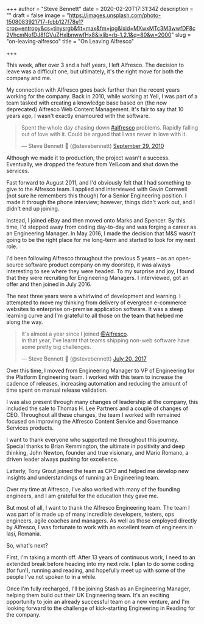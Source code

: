+++
author = "Steve Bennett"
date = 2020-02-20T17:31:34Z
description = ""
draft = false
image = "https://images.unsplash.com/photo-1508083921717-fcbb127f78e1?crop=entropy&cs=tinysrgb&fit=max&fm=jpg&ixid=MXwxMTc3M3wwfDF8c2VhcmNofDJ8fGVuZHxlbnwwfHx8&ixlib=rb-1.2.1&q=80&w=2000"
slug = "on-leaving-alfresco"
title = "On Leaving Alfresco"

+++


This week, after over 3 and a half years, I left Alfresco. The decision to leave was a difficult one, but ultimately, it's the right move for both the company and me.

My connection with Alfresco goes back further than the recent years working for the company. Back in 2010, while working at Yell, I was part of a team tasked with creating a knowledge base based on (the now deprecated) Alfresco Web Content Management. It's fair to say that 10 years ago, I wasn't exactly enamoured with the software.

<blockquote class="twitter-tweet"><p lang="en" dir="ltr">Spent the whole day chasing down <a href="https://twitter.com/hashtag/alfresco?src=hash&amp;ref_src=twsrc%5Etfw">#alfresco</a> problems. Rapidly falling out of love with it. Could be argued that I was never in love with it.</p>&mdash; Steve Bennett 💙 (@stevebennett) <a href="https://twitter.com/stevebennett/status/25905859588?ref_src=twsrc%5Etfw">September 29, 2010</a></blockquote>
<script async src="https://platform.twitter.com/widgets.js" charset="utf-8"></script>

Although we made it to production, the project wasn't a success. Eventually, we dropped the feature from Yell.com and shut down the services.

Fast forward to August 2011, and I'd obviously felt that I had something to give to the Alfresco team. I applied and interviewed with Gavin Cornwell (not sure he remembers this though) for a Senior Engineering position. I made it through the phone interview; however, things didn't work out, and I didn't end up joining.

Instead, I joined eBay and then moved onto Marks and Spencer. By this time, I'd stepped away from coding day-to-day and was forging a career as an Engineering Manager. In May 2016, I made the decision that M&S wasn't going to be the right place for me long-term and started to look for my next role.

I'd been following Alfresco throughout the previous 5 years &#8211; as an open-source software product company on my doorstep, it was always interesting to see where they were headed. To my surprise and joy, I found that they were recruiting for Engineering Managers. I interviewed, got an offer and then joined in July 2016.

The next three years were a whirlwind of development and learning. I attempted to move my thinking from delivery of evergreen e-commerce websites to enterprise on-premise application software. It was a steep learning curve and I'm grateful to all those on the team that helped me along the way.

<blockquote class="twitter-tweet"><p lang="en" dir="ltr">It&#39;s almost a year since I joined <a href="https://twitter.com/Alfresco?ref_src=twsrc%5Etfw">@Alfresco</a>.<br>In that year, I&#39;ve learnt that teams shipping non-web software have some pretty big challenges.</p>&mdash; Steve Bennett 💙 (@stevebennett) <a href="https://twitter.com/stevebennett/status/888050037347024896?ref_src=twsrc%5Etfw">July 20, 2017</a></blockquote>
<script async src="https://platform.twitter.com/widgets.js" charset="utf-8"></script>

Over this time, I moved from Engineering Manager to VP of Engineering for the Platform Engineering team. I worked with this team to increase the cadence of releases, increasing automation and reducing the amount of time spent on manual release validation.

I was also present through many changes of leadership at the company, this included the sale to Thomas H. Lee Partners and a couple of changes of CEO. Throughout all these changes, the team I worked with remained focused on improving the Alfresco Content Service and Governance Services products.

I want to thank everyone who supported me throughout this journey. Special thanks to Brian Remmington, the ultimate in positivity and deep thinking, John Newton, founder and true visionary, and Mario Romano, a driven leader always pushing for excellence.

Latterly, Tony Grout joined the team as CPO and helped me develop new insights and understandings of running an Engineering team. 

Over my time at Alfresco, I've also worked with many of the founding engineers, and I am grateful for the education they gave me.

But most of all, I want to thank the Alfresco Engineering team. The team I was part of is made up of many incredible developers, testers, ops engineers, agile coaches and managers. As well as those employed directly by Alfresco, I was fortunate to work with an excellent team of engineers in Iași, Romania.

So, what's next?

First, I'm taking a month off. After 13 years of continuous work, I need to an extended break before heading into my next role. I plan to do some coding (for fun!), running and reading, and hopefully meet up with some of the people I've not spoken to in a while.

Once I'm fully recharged, I'll be joining Stash as an Engineering Manager, helping them build out their UK Engineering team. It's an exciting opportunity to join an already successful team on a new venture, and I'm looking forward to the challenge of kick-starting Engineering in Reading for the company.



